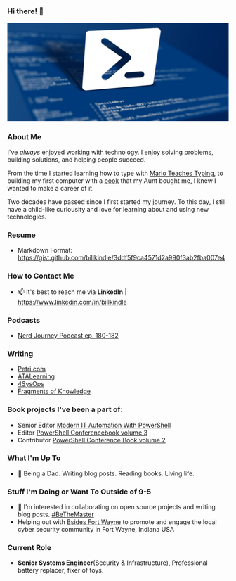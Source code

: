 ### Hi there! 👋

![header image](https://github.com/billkindle/billkindle/blob/master/images/powershell.jpg)

### About Me

I've *always* enjoyed working with technology. I enjoy solving problems, building solutions, and helping people succeed.

From the time I started learning how to type with [Mario Teaches Typing](https://archive.org/details/msdos_Mario_Teaches_Typing_1992), to building 
my first computer with a [book](https://www.goodreads.com/book/show/5014046-build-your-own-pc) that my Aunt bought me, I knew I wanted to make a career of it.

Two decades have passed since I first started my journey. To this day, I still have a child-like curiousity and love for learning about and using new technologies. 

### Resume
- Markdown Format: https://gist.github.com/billkindle/3ddf5f9ca4571d2a990f3ab2fba007e4

### How to Contact Me
- 📫 It's best to reach me via **LinkedIn** | https://www.linkedin.com/in/billkindle

### Podcasts
- [Nerd Journey Podcast ep. 180-182](https://nerd-journey.com/?s=Bill+Kindle)

### Writing
- [Petri.com](https://petri.com/author/bill-kindle/)
- [ATALearning](https://adamtheautomator.com/author/bill/)
- [4SysOps](https://4sysops.com/members/bill-kindle/)
- [Fragments of Knowledge](https://billkindle.substack.com)

### Book projects I've been a part of:
- Senior Editor [Modern IT Automation With PowerShell](https://www.amazon.com/Modern-Automation-PowerShell-Michael-Zanatta/dp/B0BSC55Y8N)
- Editor [PowerShell Conferencebook volume 3](https://www.amazon.com/PowerShell-Conference-Book-3/dp/B08MGR749H)
- Contributor [PowerShell Conference Book volume 2](https://www.amazon.com/PowerShell-Conference-Book-2/dp/B0863TWXZ3)

### What I'm Up To
- 🔭 Being a Dad. Writing blog posts. Reading books. Living life.

### Stuff I'm Doing or Want To Outside of 9-5
- 👯 I’m interested in collaborating on open source projects and writing blog posts. [#BeTheMaster](https://leanpub.com/bethemaster)
- Helping out with [Bsides Fort Wayne](https://bsidesfortwayne.org/) to promote and engage the local cyber security community in Fort Wayne, Indiana USA

### Current Role
- **Senior Systems Engineer**(Security & Infrastructure), Professional battery replacer, fixer of toys. 
